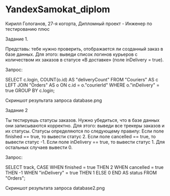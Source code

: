 # YandexSamokat_diplom
Кирилл Гологанов, 27-я когорта, Дипломный проект - Инженер по тестированию плюс

Задание 1.

Представь: тебе нужно проверить, отображается ли созданный заказ в базе данных. Для этого: выведи список логинов курьеров с количеством их заказов в статусе «В доставке» (поле inDelivery = true).

Запрос:

SELECT c.login, 
   COUNT(o.id) AS "deliveryCount"
   FROM "Couriers" AS c
   LEFT JOIN "Orders" AS o ON c.id = o."courierId"
   WHERE o."inDelivery" = true
   GROUP BY c.login;

Скриншот результата запроса database.png

Задание 2

Ты тестируешь статусы заказов. Нужно убедиться, что в базе данных они записываются корректно. Для этого: выведи все трекеры заказов и их статусы. Статусы определяются по следующему правилу: Если поле finished == true, то вывести статус 2. Если поле canсelled == true, то вывести статус -1. Если поле inDelivery == true, то вывести статус 1. Для остальных случаев вывести 0.

Запрос:

SELECT track, 
   CASE 
  WHEN finished = true THEN 2 
  WHEN cancelled = true THEN -1 
  WHEN "inDelivery" = true THEN 1 
  ELSE 0 END AS status 
FROM "Orders";

Скриншот результата запроса database2.png
